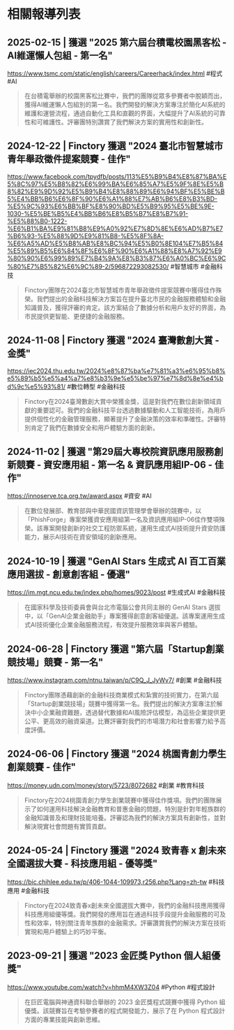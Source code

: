 # 相關報導列表

## 2025-02-15 | 獲選 "2025 第六屆台積電校園黑客松 - AI維運懶人包組 - 第一名"
https://www.tsmc.com/static/english/careers/Careerhack/index.html
#程式 #AI

> 在台積電舉辦的校園黑客松比賽中，我們的團隊從眾多參賽者中脫穎而出，獲得AI維運懶人包組別的第一名。我們開發的解決方案專注於簡化AI系統的維護和運營流程，通過自動化工具和直觀的界面，大幅提升了AI系統的可靠性和可維護性。評審團特別讚賞了我們解決方案的實用性和創新性。

## 2024-12-22 | Finctory 獲選 "2024 臺北市智慧城市青年舉政徵件提案競賽 - 佳作"
https://www.facebook.com/tpydfb/posts/113%E5%B9%B4%E8%87%BA%E5%8C%97%E5%B8%82%E6%99%BA%E6%85%A7%E5%9F%8E%E5%B8%82%E9%9D%92%E5%B9%B4%E8%88%89%E6%94%BF%E5%BE%B5%E4%BB%B6%E6%8F%90%E6%A1%88%E7%AB%B6%E8%B3%BD-%E5%9C%93%E6%BB%BF%E8%90%BD%E5%B9%95%E5%BE%9E-1030-%E5%BE%B5%E4%BB%B6%E8%B5%B7%E8%B7%91-%E5%88%B0-1222-%E6%B1%BA%E9%81%B8%E9%A0%92%E7%8D%8E%E6%AD%B7%E7%B6%93-%E5%88%9D%E9%81%B8-%E5%8F%8A-%E6%A5%AD%E5%B8%AB%E8%BC%94%E5%B0%8E104%E7%B5%84%E5%89%B5%E6%84%8F%E6%8F%90%E6%A1%88%E8%A7%92%E9%80%90%E6%99%89%E7%B4%9A%E8%B3%87%E6%A0%BC%E6%9C%80%E7%B5%82%E6%9C%89-2/596872293082530/
#智慧城市 #金融科技

> Finctory團隊在2024臺北市智慧城市青年舉政徵件提案競賽中獲得佳作殊榮。我們提出的金融科技解決方案旨在提升臺北市民的金融服務體驗和金融知識普及，獲得評審的肯定。該方案結合了數據分析和用戶友好的界面，為市民提供更智能、更便捷的金融服務。

## 2024-11-08 | Finctory 獲選 "2024 臺灣數創大賞 - 金獎"
https://iec2024.thu.edu.tw/2024%e8%87%ba%e7%81%a3%e6%95%b8%e5%89%b5%e5%a4%a7%e8%b3%9e%e5%be%97%e7%8d%8e%e4%bd%9c%e5%93%81/
#數位轉型 #金融科技

> Finctory在2024臺灣數創大賞中榮獲金獎，這是對我們在數位創新領域貢獻的重要認可。我們的金融科技平台透過數據驅動和人工智能技術，為用戶提供個性化的金融管理服務，顯著提升了金融決策的效率和準確性。評審特別肯定了我們在數據安全和用戶體驗方面的創新。

## 2024-11-02 | 獲選 "第29屆大專校院資訊應用服務創新競賽 - 資安應用組 - 第一名 & 資訊應用組IP-06 - 佳作"
https://innoserve.tca.org.tw/award.aspx
#資安 #AI

> 在數位發展部、教育部與中華民國資訊管理學會舉辦的競賽中，以「PhishForge」專案榮獲資安應用組第一名及資訊應用組IP-06佳作雙項殊榮。該專案開發創新的社交工程防禦系統，運用生成式AI技術提升資安防護能力，展示AI技術在資安領域的創新應用。

## 2024-10-19 | 獲選 "GenAI Stars 生成式 AI 百工百業應用選拔 - 創意創客組 - 優選"
https://im.mgt.ncu.edu.tw/index.php/homes/9023/post
#生成式AI #金融科技

> 在國家科學及技術委員會與台北市電腦公會共同主辦的 GenAI Stars 選拔中，以「GenAI企業金融助手」專案獲得創意創客組優選。該專案運用生成式AI技術優化企業金融服務流程，有效提升服務效率與客戶體驗。

## 2024-06-28 | Finctory 獲選 "第六屆「Startup創業競技場」競賽 - 第一名"
https://www.instagram.com/ntnu.taiwan/p/C9Q_J_JyWv7/
#創業 #金融科技

> Finctory團隊憑藉創新的金融科技商業模式和紮實的技術實力，在第六屆「Startup創業競技場」競賽中獲得第一名。我們提出的解決方案專注於解決中小企業融資難題，透過替代數據和AI風險評估模型，為這些企業提供更公平、更高效的融資渠道。比賽評審對我們的市場潛力和社會影響力給予高度評價。

## 2024-06-06 | Finctory 獲選 "2024 桃園青創力學生創業競賽 - 佳作"
https://money.udn.com/money/story/5723/8072682
#創業 #教育科技

> Finctory在2024桃園青創力學生創業競賽中獲得佳作獎項。我們的團隊展示了如何運用科技解決金融教育和普惠金融的問題，特別是針對年輕族群的金融知識普及和理財技能培養。評審認為我們的解決方案具有創新性，並對解決現實社會問題有實質貢獻。

## 2024-05-24 | Finctory 獲選 "2024 致青春 x 創未來全國選拔大賽 - 科技應用組 - 優等獎"
https://bic.chihlee.edu.tw/p/406-1044-109973,r256.php?Lang=zh-tw
#科技應用 #金融科技

> Finctory在2024致青春x創未來全國選拔大賽中，我們的金融科技應用獲得科技應用組優等獎。我們開發的應用旨在通過科技手段提升金融服務的可及性和效率，特別關注青年族群的金融需求。評審讚賞我們的解決方案在技術實現和用戶體驗上的巧妙平衡。

## 2023-09-21 | 獲選 "2023 金匠獎 Python 個人組優獎"
https://www.youtube.com/watch?v=hhmM4XW3Z04
#Python #程式設計

> 在巨匠電腦與神通資科聯合舉辦的 2023 金匠獎程式競賽中獲得 Python 組優獎。該競賽旨在考驗參賽者的程式開發能力，展示了在 Python 程式設計方面的專業技能與創新思維。 